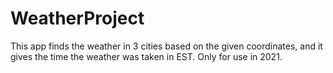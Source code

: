 # WeatherProject
This app finds the weather in 3 cities based on the given coordinates, and it gives the time the weather was taken in EST.
Only for use in 2021.
